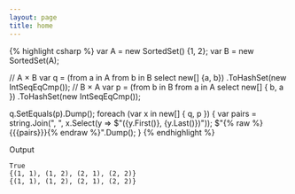 ```yaml
---
layout: page
title: home
---
```


{% highlight csharp %}
var A = new SortedSet<int>() {1, 2};
var B = new SortedSet<int>(A);

// A × B
var q = (from a in A
       from b in B
       select new[] {a, b})
      .ToHashSet(new IntSeqEqCmp());
// B × A
var p = (from b in B
       from a in A
       select new[] { b, a })
      .ToHashSet(new IntSeqEqCmp());

q.SetEquals(p).Dump();
foreach (var x in new[] { q, p }) {
  var pairs = string.Join(", ",
    x.Select(y => $"({y.First()}, {y.Last()})"));
  $"{% raw %}{{{pairs}}}{% endraw %}".Dump();
}
{% endhighlight %}

Output

```
True
{(1, 1), (1, 2), (2, 1), (2, 2)}
{(1, 1), (1, 2), (2, 1), (2, 2)}
```
